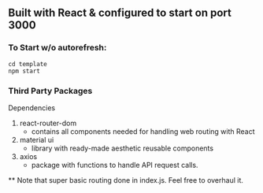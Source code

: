 ## Built with React & configured to start on port 3000

### To Start w/o autorefresh: 
```
cd template 
npm start
```

### Third Party Packages 
Dependencies 
1) react-router-dom 
   - contains all components needed for handling web routing with React  
2) material ui
   - library with ready-made aesthetic reusable components
3) axios
   - package with functions to handle API request calls. 



** Note that super basic routing done in index.js. Feel free to overhaul it. 

